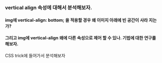 ### vertical align 속성에 대해서 분석해보자. 
#### img에 vertical-align: bottom; 을 적용할 경우 왜 이미지 아래에 빈 공간이 사라 지는가?
#### 그리고 img에 vertical-align 왜에 다른 속성으로 제어 할 수 있나. 기법에 대한 연구를 해보자.
CSS trick에 들어가서 분석해보자